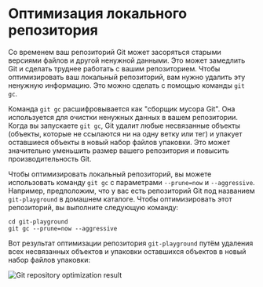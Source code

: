 # Оптимизация локального репозитория

Со временем ваш репозиторий Git может засоряться старыми версиями файлов и другой ненужной данными. Это может замедлить Git и сделать труднее работать с вашим репозиторием. Чтобы оптимизировать ваш локальный репозиторий, вам нужно удалить эту ненужную информацию. Это можно сделать с помощью команды `git gc`.

Команда `git gc` расшифровывается как "сборщик мусора Git". Она используется для очистки ненужных данных в вашем репозитории. Когда вы запускаете `git gc`, Git удалит любые несвязанные объекты (объекты, которые не ссылаются ни на одну ветку или тег) и упакует оставшиеся объекты в новый набор файлов упаковки. Это может значительно уменьшить размер вашего репозитория и повысить производительность Git.

Чтобы оптимизировать локальный репозиторий, вы можете использовать команду `git gc` с параметрами `--prune=now` и `--aggressive`. Например, предположим, что у вас есть репозиторий Git под названием `git-playground` в домашнем каталоге. Чтобы оптимизировать этот репозиторий, вы выполните следующую команду:

```shell
cd git-playground
git gc --prune=now --aggressive
```

Вот результат оптимизации репозитория `git-playground` путём удаления всех несвязанных объектов и упаковки оставшихся объектов в новый набор файлов упаковки:

![Git repository optimization result](../assets/challenge-optimize-repository-step1-1.png)
